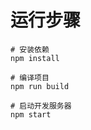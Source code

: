 # 运行步骤
~~~shell
# 安装依赖
npm install
~~~

~~~shell
# 编译项目
npm run build
~~~

~~~shell
# 启动开发服务器
npm start
~~~
